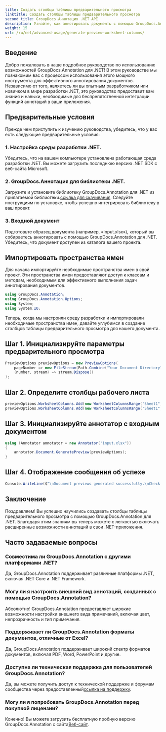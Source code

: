 ```yaml
---
title: Создать столбцы таблицы предварительного просмотра
linktitle: Создать столбцы таблицы предварительного просмотра
second_title: GroupDocs.Аннотация .NET API
description: Узнайте, как аннотировать документы с помощью GroupDocs.Annotation для .NET. Пошаговое руководство для разработчиков .NET. Улучшите свои приложения.
weight: 15
url: /ru/net/advanced-usage/generate-preview-worksheet-columns/
---
```

## Введение
Добро пожаловать в наше подробное руководство по использованию возможностей GroupDocs.Annotation для .NET! В этом руководстве мы познакомим вас с процессом использования этого мощного инструмента для эффективного аннотирования документов. Независимо от того, являетесь ли вы опытным разработчиком или новичком в мире разработки .NET, это руководство предоставит вам знания и навыки, необходимые для беспрепятственной интеграции функций аннотаций в ваши приложения.
## Предварительные условия
Прежде чем приступить к изучению руководства, убедитесь, что у вас есть следующие предварительные условия:
### 1. Настройка среды разработки .NET.
Убедитесь, что на вашем компьютере установлена работающая среда разработки .NET. Вы можете загрузить последнюю версию .NET SDK с веб-сайта Microsoft.
### 2. GroupDocs.Аннотация для библиотеки .NET.
 Загрузите и установите библиотеку GroupDocs.Annotation для .NET из прилагаемой библиотеки.[ссылка для скачивания](https://releases.groupdocs.com/annotation/net/). Следуйте инструкциям по установке, чтобы успешно интегрировать библиотеку в ваш проект.
### 3. Входной документ
Подготовьте образец документа (например, «input.xlsx»), который вы собираетесь аннотировать с помощью GroupDocs.Annotation для .NET. Убедитесь, что документ доступен из каталога вашего проекта.

## Импортировать пространства имен
Для начала импортируйте необходимые пространства имен в свой проект. Эти пространства имен предоставляют доступ к классам и методам, необходимым для эффективного выполнения задач аннотирования документов.

```csharp
using GroupDocs.Annotation;
using GroupDocs.Annotation.Options;
using System;
using System.IO;
```

Теперь, когда мы настроили среду разработки и импортировали необходимые пространства имен, давайте углубимся в создание столбцов таблицы предварительного просмотра для нашего документа.
## Шаг 1. Инициализируйте параметры предварительного просмотра
```csharp
PreviewOptions previewOptions = new PreviewOptions(
    pageNumber => new FileStream(Path.Combine("Your Document Directory", $"cells_page{pageNumber}.png"), FileMode.Create),
    (number, stream) => stream.Dispose()
);
```
## Шаг 2. Определите столбцы рабочего листа
```csharp
previewOptions.WorksheetColumns.Add(new WorksheetColumnsRange("Sheet1", 2, 3));
previewOptions.WorksheetColumns.Add(new WorksheetColumnsRange("Sheet1", 1, 1));
```
## Шаг 3. Инициализируйте аннотатор с входным документом
```csharp
using (Annotator annotator = new Annotator("input.xlsx"))
{
    annotator.Document.GeneratePreview(previewOptions);
}
```
## Шаг 4. Отображение сообщения об успехе
```csharp
Console.WriteLine($"\nDocument previews generated successfully.\nCheck output in {"Your Document Directory"}.");
```

## Заключение
Поздравляем! Вы успешно научились создавать столбцы таблицы предварительного просмотра с помощью GroupDocs.Annotation для .NET. Благодаря этим знаниям вы теперь можете с легкостью включать расширенные возможности аннотаций в свои .NET-приложения.
## Часто задаваемые вопросы
### Совместима ли GroupDocs.Annotation с другими платформами .NET?
Да, GroupDocs.Annotation поддерживает различные платформы .NET, включая .NET Core и .NET Framework.
### Могу ли я настроить внешний вид аннотаций, созданных с помощью GroupDocs.Annotation?
Абсолютно! GroupDocs.Annotation предоставляет широкие возможности настройки внешнего вида примечаний, включая цвет, непрозрачность и тип примечания.
### Поддерживает ли GroupDocs.Annotation форматы документов, отличные от Excel?
Да, GroupDocs.Annotation поддерживает широкий спектр форматов документов, включая PDF, Word, PowerPoint и другие.
### Доступна ли техническая поддержка для пользователей GroupDocs.Annotation?
 Да, вы можете получить доступ к технической поддержке и форумам сообщества через предоставленный[ссылка на поддержку](https://forum.groupdocs.com/c/annotation/10).
### Могу ли я попробовать GroupDocs.Annotation перед покупкой лицензии?
 Конечно! Вы можете загрузить бесплатную пробную версию GroupDocs.Annotation с сайта[Веб-сайт](https://releases.groupdocs.com/).